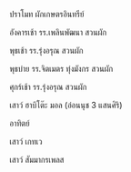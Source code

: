 
ปราโมท ผักเกษตรอินทรีย์

อังคารเช้า รร.เพลินพัฒนา สวนผัก

พุธเช้า รร.รุ่งอรุณ สวนผัก

พุธบ่าย รร.จิตเมตร ทุ่งมังกร สวนผัก

ศุกร์เช้า รร.รุ่งอรุณ สวนผัก

เสาว์ ฮาบิโต๊ะ มอล (อ่อนนุช 3 แสนศิริ)

อาทิตย์

เสาว์ เกทเว

เสาว์ สัมมากรเพลส


